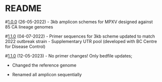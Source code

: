 # README

\#[1.0.0](https://github.com/quick-lab/MPV) (26-05-2022) - 3kb amplicon
schemes for MPXV designed against 85 CA lineage genomes

\#[1.1.0](https://github.com/quick-lab/MPV) (04-07-2022) - Primer
sequences for 3kb scheme updated to match 2022 outbreak strain -
Supplementary UTR pool (developed with BC Centre for Disease Control)

\#[1.1.0](https://github.com/quick-lab/MPV) (12-05-2023) - No primer
changes! Only bedfile updates;

-   Changed the reference genome

-   Renamed all amplicon sequentially
